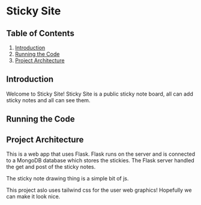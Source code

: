 # Sticky Site

## Table of Contents
1. [Introduction](#1)
2. [Running the Code](#2)
3. [Project Architecture](#3)

## Introduction <a name="1"></a>
Welcome to Sticky Site! Sticky Site is a public sticky note board, all can add sticky notes and all can see them. 

## Running the Code <a name="2"></a>

## Project Architecture <a name="3"></a>
This is a web app that uses Flask. Flask runs on the server and is connected to a MongoDB database which stores the stickies. The Flask server handled the get and post of the sticky notes.

The sticky note drawing thing is a simple bit of js. 

This project aslo uses tailwind css for the user web graphics! Hopefully we can make it look nice.

